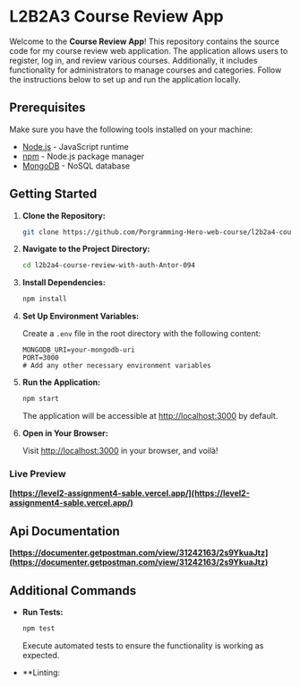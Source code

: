 # L2B2A3 Course Review App

Welcome to the **Course Review App**! This repository contains the source code for my course review web application. The application allows users to register, log in, and review various courses. Additionally, it includes functionality for administrators to manage courses and categories. Follow the instructions below to set up and run the application locally.

## Prerequisites

Make sure you have the following tools installed on your machine:

- [Node.js](https://nodejs.org/) - JavaScript runtime
- [npm](https://www.npmjs.com/) - Node.js package manager
- [MongoDB](https://www.mongodb.com/) - NoSQL database

## Getting Started

1. **Clone the Repository:**

    ```bash
    git clone https://github.com/Porgramming-Hero-web-course/l2b2a4-course-review-with-auth-Antor-094.git
    ```

2. **Navigate to the Project Directory:**

    ```bash
    cd l2b2a4-course-review-with-auth-Antor-094
    ```

3. **Install Dependencies:**

    ```bash
    npm install
    ```

4. **Set Up Environment Variables:**

    Create a `.env` file in the root directory with the following content:

    ```env
    MONGODB_URI=your-mongodb-uri
    PORT=3000
    # Add any other necessary environment variables
    ```

5. **Run the Application:**

    ```bash
    npm start
    ```

    The application will be accessible at [http://localhost:3000](http://localhost:3000) by default.

6. **Open in Your Browser:**

    Visit [http://localhost:3000](http://localhost:3000) in your browser, and voilà!

### Live Preview
**[https://level2-assignment4-sable.vercel.app/](https://level2-assignment4-sable.vercel.app/)**

## Api Documentation
**[https://documenter.getpostman.com/view/31242163/2s9YkuaJtz](https://documenter.getpostman.com/view/31242163/2s9YkuaJtz)**

## Additional Commands

- **Run Tests:**

    ```bash
    npm test
    ```

    Execute automated tests to ensure the functionality is working as expected.

- **Linting: